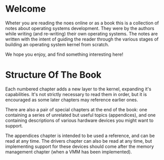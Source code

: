 # Welcome

Wheter you are reading the noes online or as a book this is a collection of notes about operating systems development. They were by the authors while writing (and re-writing) their own operating systems. The notes are written with the intent of guiding the reader through the various stages of building an operating system kernel from scratch.

We hope you enjoy, and find something interesting here!

# Structure Of The Book

Each numbered chapter adds a new layer to the kernel, expanding it's capabilities. It's not strictly necessary to read them in order, but it is encouraged as some later chapters may reference earlier ones. 

There are also a pair of special chapters at the end of the book: one containing a series of unrelated but useful topics (appendices), and one containing descriptions of various hardware devices you might want to support.

The appendices chapter is intended to be used a reference, and can be read at any time. The drivers chapter can also be read at any time, but implementing support for these devices should come after the memory management chapter (when a VMM has been implemented).

